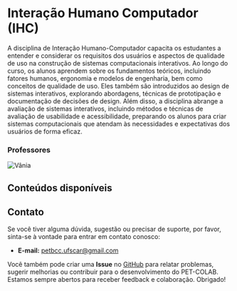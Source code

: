 # Interação Humano Computador (IHC)

A disciplina de Interação Humano-Computador capacita os estudantes a entender e considerar os requisitos dos usuários e aspectos de qualidade de uso na construção de sistemas computacionais interativos. Ao longo do curso, os alunos aprendem sobre os fundamentos teóricos, incluindo fatores humanos, ergonomia e modelos de engenharia, bem como conceitos de qualidade de uso. Eles também são introduzidos ao design de sistemas interativos, explorando abordagens, técnicas de prototipação e documentação de decisões de design. Além disso, a disciplina abrange a avaliação de sistemas interativos, incluindo métodos e técnicas de avaliação de usabilidade e acessibilidade, preparando os alunos para criar sistemas computacionais que atendam às necessidades e expectativas dos usuários de forma eficaz.

### Professores 
![Vânia](https://img.shields.io/badge/Vânia_Neris-%2300599C.svg?style=for-the-badge&logo=GoogleScholar&logoColor=white)

## Conteúdos disponíveis

## Contato

Se você tiver alguma dúvida, sugestão ou precisar de suporte, por favor, sinta-se à vontade para entrar em contato conosco:

- **E-mail:** petbcc.ufscar@gmail.com

Você também pode criar uma **Issue** no [GitHub](https://github.com/petbccufscar/pet-colab/issues) para relatar problemas, sugerir melhorias ou contribuir para o desenvolvimento do PET-COLAB. Estamos sempre abertos para receber feedback e colaboração. Obrigado!